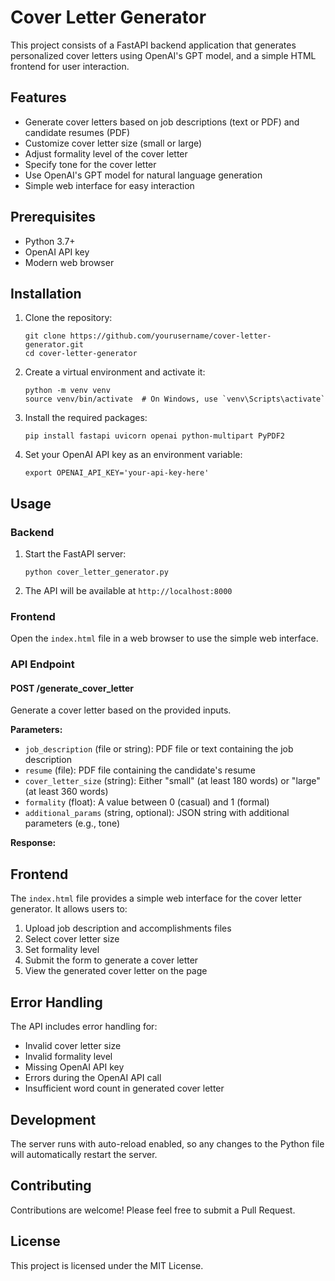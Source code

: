 # Cover Letter Generator

This project consists of a FastAPI backend application that generates personalized cover letters using OpenAI's GPT model, and a simple HTML frontend for user interaction.

## Features

- Generate cover letters based on job descriptions (text or PDF) and candidate resumes (PDF)
- Customize cover letter size (small or large)
- Adjust formality level of the cover letter
- Specify tone for the cover letter
- Use OpenAI's GPT model for natural language generation
- Simple web interface for easy interaction

## Prerequisites

- Python 3.7+
- OpenAI API key
- Modern web browser

## Installation

1. Clone the repository:
   ```
   git clone https://github.com/yourusername/cover-letter-generator.git
   cd cover-letter-generator
   ```

2. Create a virtual environment and activate it:
   ```
   python -m venv venv
   source venv/bin/activate  # On Windows, use `venv\Scripts\activate`
   ```

3. Install the required packages:
   ```
   pip install fastapi uvicorn openai python-multipart PyPDF2
   ```

4. Set your OpenAI API key as an environment variable:
   ```
   export OPENAI_API_KEY='your-api-key-here'
   ```

## Usage

### Backend

1. Start the FastAPI server:
   ```
   python cover_letter_generator.py
   ```

2. The API will be available at `http://localhost:8000`

### Frontend

Open the `index.html` file in a web browser to use the simple web interface.

### API Endpoint

#### POST /generate_cover_letter

Generate a cover letter based on the provided inputs.

**Parameters:**

- `job_description` (file or string): PDF file or text containing the job description
- `resume` (file): PDF file containing the candidate's resume
- `cover_letter_size` (string): Either "small" (at least 180 words) or "large" (at least 360 words)
- `formality` (float): A value between 0 (casual) and 1 (formal)
- `additional_params` (string, optional): JSON string with additional parameters (e.g., tone)

**Response:**

## Frontend

The `index.html` file provides a simple web interface for the cover letter generator. It allows users to:

1. Upload job description and accomplishments files
2. Select cover letter size
3. Set formality level
4. Submit the form to generate a cover letter
5. View the generated cover letter on the page

## Error Handling

The API includes error handling for:
- Invalid cover letter size
- Invalid formality level
- Missing OpenAI API key
- Errors during the OpenAI API call
- Insufficient word count in generated cover letter

## Development

The server runs with auto-reload enabled, so any changes to the Python file will automatically restart the server.

## Contributing

Contributions are welcome! Please feel free to submit a Pull Request.

## License

This project is licensed under the MIT License.

